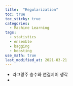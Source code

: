 ```yaml
---
title:  "Regularization"
toc: true
toc_sticky: true
categories:
  - Machine Learning
tags:
  - statistics
  - ensemble
  - bagging
  - boosting
use_math: true
last_modified_at: 2021-03-21
---
```


- 라그랑주 승수와 연결지어 생각
- 